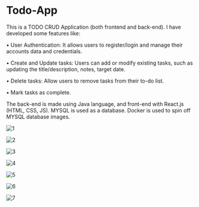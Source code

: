 # Todo-App

This is a TODO CRUD Application (both frontend and back-end). I have developed some features like:

• User Authentication: It allows users to register/login and manage their accounts data and credentials.

• Create and Update tasks: Users can add or modify existing tasks, such as updating the title/description, notes, target date.

• Delete tasks: Allow users to remove tasks from their to-do list.

• Mark tasks as complete.

The back-end is made using Java language, and front-end with React.js (HTML, CSS, JS). 
MYSQL is used as a database. Docker is used to spin off MYSQL database images.

![1](https://github.com/eljomaneshi/Todo-App/assets/111017780/e0612964-921b-4326-b07e-0333453e34a7)

![2](https://github.com/eljomaneshi/Todo-App/assets/111017780/0eef248a-eefd-4a57-9afc-24bfdbd6d1e4)

![3](https://github.com/eljomaneshi/Todo-App/assets/111017780/d1fd617c-6d65-4553-9bea-3aa7e3e247cc)

![4](https://github.com/eljomaneshi/Todo-App/assets/111017780/4f7844f7-ed8e-4da1-a5ff-11a0fed46ca9)

![5](https://github.com/eljomaneshi/Todo-App/assets/111017780/6475e543-942a-42c1-8b74-cf38b2319a18)

![6](https://github.com/eljomaneshi/Todo-App/assets/111017780/a0d47f82-a4af-4d3f-b452-b791aa7f2a6b)

![7](https://github.com/eljomaneshi/Todo-App/assets/111017780/65a31ca0-9965-471e-acbd-6c19d73f0f29)
